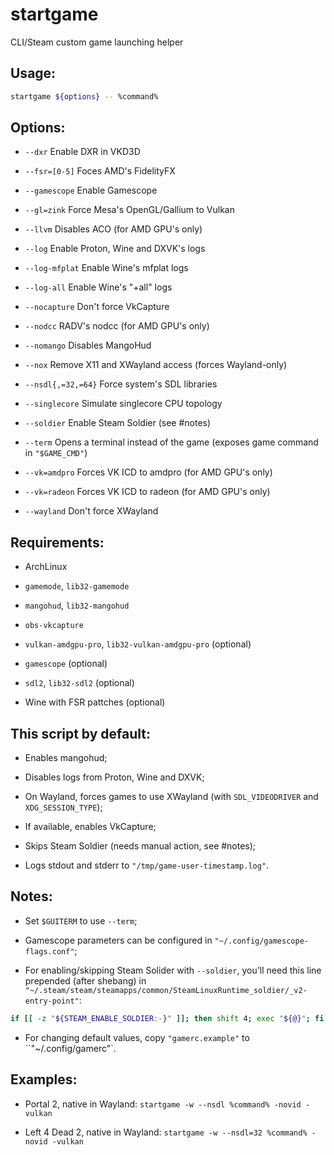 # startgame

CLI/Steam custom game launching helper

## Usage:

```sh
startgame ${options} -- %command%
```

## Options:

- `--dxr`
  Enable DXR in VKD3D

- `--fsr=[0-5]`
  Foces AMD's FidelityFX

- `--gamescope`
  Enable Gamescope

- `--gl=zink`
  Force Mesa's OpenGL/Gallium to Vulkan

- `--llvm`
  Disables ACO (for AMD GPU's only)

- `--log`
  Enable Proton, Wine and DXVK's logs

- `--log-mfplat`
  Enable Wine's mfplat logs

- `--log-all`
  Enable Wine's "+all" logs

- `--nocapture`
  Don't force VkCapture

- `--nodcc`
  RADV's nodcc (for AMD GPU's only)

- `--nomango`
  Disables MangoHud

- `--nox`
  Remove X11 and XWayland access (forces Wayland-only)

- `--nsdl{,=32,=64}`
  Force system's SDL libraries

- `--singlecore`
  Simulate singlecore CPU topology

- `--soldier`
  Enable Steam Soldier (see #notes)

- `--term`
  Opens a terminal instead of the game (exposes game command in `"$GAME_CMD"`)

- `--vk=amdpro`
  Forces VK ICD to amdpro (for AMD GPU's only)

- `--vk=radeon`
  Forces VK ICD to radeon (for AMD GPU's only)

- `--wayland`
  Don't force XWayland

## Requirements:

- ArchLinux

- `gamemode`, `lib32-gamemode`

- `mangohud`, `lib32-mangohud`

- `obs-vkcapture`

- `vulkan-amdgpu-pro`, `lib32-vulkan-amdgpu-pro` (optional)

- `gamescope` (optional)

- `sdl2`, `lib32-sdl2` (optional)

- Wine with FSR pattches (optional)

## This script by default:

- Enables mangohud;

- Disables logs from Proton, Wine and DXVK;

- On Wayland, forces games to use XWayland (with `SDL_VIDEODRIVER` and `XDG_SESSION_TYPE`);

- If available, enables VkCapture;

- Skips Steam Soldier (needs manual action, see #notes);

- Logs stdout and stderr to `"/tmp/game-user-timestamp.log"`.

## Notes:

- Set `$GUITERM` to use `--term`;

- Gamescope parameters can be configured in `"~/.config/gamescope-flags.conf"`;

- For enabling/skipping Steam Solider with `--soldier`, you'll need this line prepended (after shebang) in `"~/.steam/steam/steamapps/common/SteamLinuxRuntime_soldier/_v2-entry-point"`:

```sh
if [[ -z "${STEAM_ENABLE_SOLDIER:-}" ]]; then shift 4; exec "${@}"; fi
```

- For changing default values, copy `"gamerc.example"` to ``"~/.config/gamerc"`.

## Examples:

- Portal 2, native in Wayland: `startgame -w --nsdl %command% -novid -vulkan`

- Left 4 Dead 2, native in Wayland: `startgame -w --nsdl=32 %command% -novid -vulkan`

